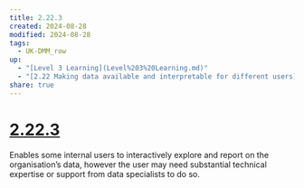 ```yaml
---
title: 2.22.3
created: 2024-08-28
modified: 2024-08-28
tags:
  - UK-DMM_row
up:
  - "[Level 3 Learning](Level%203%20Learning.md)"
  - "[2.22 Making data available and interpretable for different users](2.22%20Making%20data%20available%20and%20interpretable%20for%20different%20users.md)"
share: true
---
```

# [2.22.3](2.22.3.md)

Enables some internal users to interactively explore and report on the organisation’s data, however the user may need substantial technical expertise or support from data specialists to do so.
